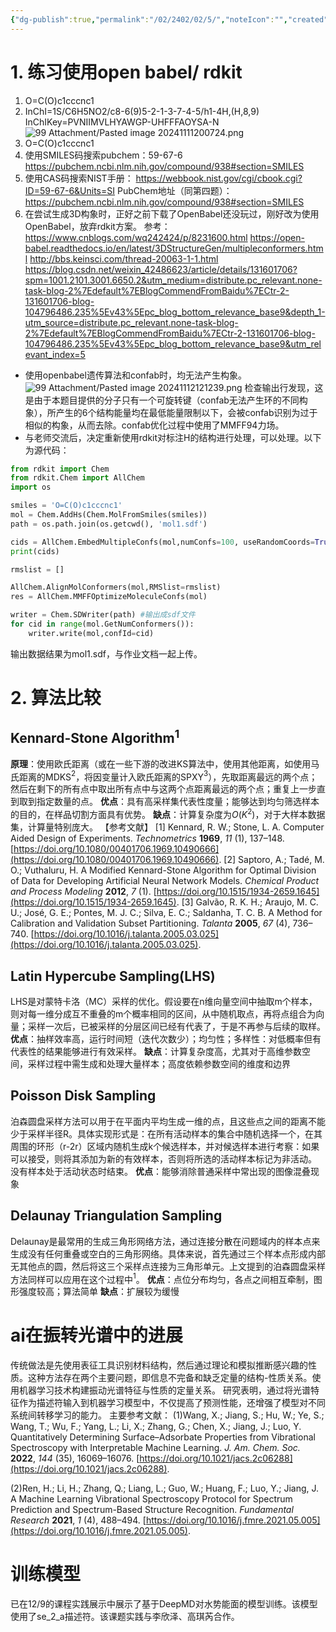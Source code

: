 ```yaml
---
{"dg-publish":true,"permalink":"/02/2402/02/5/","noteIcon":"","created":"2025-01-31T00:35","updated":"2025-07-01T13:38"}
---
```


# 1. 练习使用open babel/ rdkit
1. O=C(O)c1cccnc1
2. InChI=1S/C6H5NO2/c8-6(9)5-2-1-3-7-4-5/h1-4H,(H,8,9)
InChIKey=PVNIIMVLHYAWGP-UHFFFAOYSA-N
![99 Attachment/Pasted image 20241111200724.png](/img/user/99%20Attachment/Pasted%20image%2020241111200724.png)
3. O=C(O)c1cccnc1
4. 使用SMILES码搜索pubchem：59-67-6
https://pubchem.ncbi.nlm.nih.gov/compound/938#section=SMILES
5. 使用CAS码搜索NIST手册：
https://webbook.nist.gov/cgi/cbook.cgi?ID=59-67-6&Units=SI
PubChem地址（同第四题）：
https://pubchem.ncbi.nlm.nih.gov/compound/938#section=SMILES
6. 在尝试生成3D构象时，正好之前下载了OpenBabel还没玩过，刚好改为使用OpenBabel，放弃rdkit方案。
    参考：
    https://www.cnblogs.com/wq242424/p/8231600.html
    https://open-babel.readthedocs.io/en/latest/3DStructureGen/multipleconformers.html
    http://bbs.keinsci.com/thread-20063-1-1.html
    https://blog.csdn.net/weixin_42486623/article/details/131601706?spm=1001.2101.3001.6650.2&utm_medium=distribute.pc_relevant.none-task-blog-2%7Edefault%7EBlogCommendFromBaidu%7ECtr-2-131601706-blog-104796486.235%5Ev43%5Epc_blog_bottom_relevance_base9&depth_1-utm_source=distribute.pc_relevant.none-task-blog-2%7Edefault%7EBlogCommendFromBaidu%7ECtr-2-131601706-blog-104796486.235%5Ev43%5Epc_blog_bottom_relevance_base9&utm_relevant_index=5
- 使用openbabel遗传算法和confab时，均无法产生构象。
![99 Attachment/Pasted image 20241112121239.png](/img/user/99%20Attachment/Pasted%20image%2020241112121239.png)
检查输出行发现，这是由于本题目提供的分子只有一个可旋转键（confab无法产生环的不同构象），所产生的6个结构能量均在最低能量限制以下，会被confab识别为过于相似的构象，从而去除。confab优化过程中使用了MMFF94力场。
- 与老师交流后，决定重新使用rdkit对标注H的结构进行处理，可以处理。以下为源代码：
```python
from rdkit import Chem
from rdkit.Chem import AllChem
import os

smiles = 'O=C(O)c1cccnc1'
mol = Chem.AddHs(Chem.MolFromSmiles(smiles))
path = os.path.join(os.getcwd(), 'mol1.sdf')

cids = AllChem.EmbedMultipleConfs(mol,numConfs=100, useRandomCoords=True) 
print(cids)

rmslist = []

AllChem.AlignMolConformers(mol,RMSlist=rmslist)
res = AllChem.MMFFOptimizeMoleculeConfs(mol)

writer = Chem.SDWriter(path) #输出成sdf文件
for cid in range(mol.GetNumConformers()):
    writer.write(mol,confId=cid)
```
输出数据结果为mol1.sdf，与作业文档一起上传。
# 2. 算法比较
## Kennard-Stone Algorithm$^1$
**原理**：使用欧氏距离（或在一些下游的改进KS算法中，使用其他距离，如使用马氏距离的MDKS$^2$，将因变量计入欧氏距离的SPXY$^3$），先取距离最远的两个点；然后在剩下的所有点中取出所有点中与这两个点距离最远的两个点；重复上一步直到取到指定数量的点。
**优点**：具有高采样集代表性度量；能够达到均匀筛选样本的目的，在样品切割方面具有优势。
**缺点**：计算复杂度为$O(K^2)$，对于大样本数据集，计算量特别庞大。
【参考文献】
[1] Kennard, R. W.; Stone, L. A. Computer Aided Design of Experiments. _Technometrics_ **1969**, _11_ (1), 137–148. [https://doi.org/10.1080/00401706.1969.10490666](https://doi.org/10.1080/00401706.1969.10490666).
[2] Saptoro, A.; Tadé, M. O.; Vuthaluru, H. A Modified Kennard-Stone Algorithm for Optimal Division of Data for Developing Artificial Neural Network Models. _Chemical Product and Process Modeling_ **2012**, _7_ (1). [https://doi.org/10.1515/1934-2659.1645](https://doi.org/10.1515/1934-2659.1645).
[3] Galvão, R. K. H.; Araujo, M. C. U.; José, G. E.; Pontes, M. J. C.; Silva, E. C.; Saldanha, T. C. B. A Method for Calibration and Validation Subset Partitioning. _Talanta_ **2005**, _67_ (4), 736–740. [https://doi.org/10.1016/j.talanta.2005.03.025](https://doi.org/10.1016/j.talanta.2005.03.025).
## Latin Hypercube Sampling(LHS)
LHS是对蒙特卡洛（MC）采样的优化。假设要在n维向量空间中抽取m个样本，则对每一维分成互不重叠的m个概率相同的区间，从中随机取点，再将点组合为向量；采样一次后，已被采样的分层区间已经有代表了，于是不再参与后续的取样。
**优点**：抽样效率高，运行时间短（迭代次数少）；均匀性；多样性：对低概率但有代表性的结果能够进行有效采样。
**缺点**：计算复杂度高，尤其对于高维参数空间，采样过程中需生成和处理大量样本；高度依赖参数空间的维度和边界
## Poisson Disk Sampling
泊森圆盘采样方法可以用于在平面内平均生成一维的点，且这些点之间的距离不能少于采样半径R。具体实现形式是：在所有活动样本的集合中随机选择一个，在其周围的环形（r-2r）区域内随机生成k个候选样本，并对候选样本进行考察：如果可以接受，则将其添加为新的有效样本，否则将所选的活动样本标记为非活动。 没有样本处于活动状态时结束。
**优点**：能够消除普通采样中常出现的图像混叠现象
## Delaunay Triangulation Sampling
Delaunay是最常用的生成三角形网络方法，通过连接分散在问题域内的样本点来生成没有任何重叠或空白的三角形网络。具体来说，首先通过三个样本点形成内部无其他点的圆，然后将这三个采样点连接为三角形单元。上文提到的泊森圆盘采样方法同样可以应用在这个过程中$^1$。
**优点**：点位分布均匀，各点之间相互牵制，图形强度较高；算法简单
**缺点**：扩展较为缓慢
# ai在振转光谱中的进展
传统做法是先使用表征工具识别材料结构，然后通过理论和模拟推断感兴趣的性质。这种方法存在两个主要问题，即信息不完备和缺乏定量的结构-性质关系。使用机器学习技术构建振动光谱特征与性质的定量关系。
研究表明，通过将光谱特征作为描述符输入到机器学习模型中，不仅提高了预测性能，还增强了模型对不同系统间转移学习的能力。
主要参考文献：
(1)Wang, X.; Jiang, S.; Hu, W.; Ye, S.; Wang, T.; Wu, F.; Yang, L.; Li, X.; Zhang, G.; Chen, X.; Jiang, J.; Luo, Y. Quantitatively Determining Surface–Adsorbate Properties from Vibrational Spectroscopy with Interpretable Machine Learning. _J. Am. Chem. Soc._ **2022**, _144_ (35), 16069–16076. [https://doi.org/10.1021/jacs.2c06288](https://doi.org/10.1021/jacs.2c06288).

(2)Ren, H.; Li, H.; Zhang, Q.; Liang, L.; Guo, W.; Huang, F.; Luo, Y.; Jiang, J. A Machine Learning Vibrational Spectroscopy Protocol for Spectrum Prediction and Spectrum-Based Structure Recognition. _Fundamental Research_ **2021**, _1_ (4), 488–494. [https://doi.org/10.1016/j.fmre.2021.05.005](https://doi.org/10.1016/j.fmre.2021.05.005).
# 训练模型
已在12/9的课程实践展示中展示了基于DeepMD对水势能面的模型训练。该模型使用了se_2_a描述符。该课题实践与李欣泽、高琪芮合作。